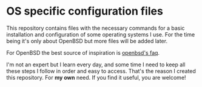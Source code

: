 # OS specific configuration files

This repository contains files with the necessary commands for a basic installation and configuration of some operating systems I use. For the time being it's only about OpenBSD but more files will be added later.

For OpenBSD the best source of inspiration is [openbsd's faq](http://www.openbsd.org/faq/index.html).

I'm not an expert but I learn every day, and some time I need to keep all these steps I follow in order and easy to access. That's the reason I created this repository. For **my own** need. If you find it useful, you are welcome!
